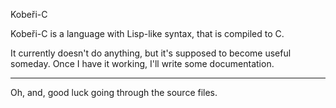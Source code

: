 Kobeři-C

Kobeři-C is a language with Lisp-like syntax, that is compiled to C. 

It currently doesn't do anything, but it's supposed to become useful someday. Once I have it working, I'll write some documentation.

---

Oh, and, good luck going through the source files.
